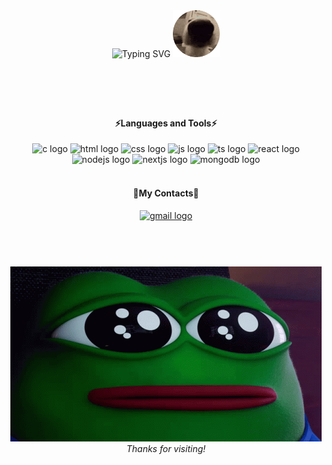 <div align="center">
  <div display="flex" justify-content="center" align-items="center">
    <img src="https://readme-typing-svg.demolab.com?font=Fira+Code&size=23&pause=1000&color=37AEFF&background=FFFFFF00&center=true&width=435&lines=Hi+I'm+Gabriel+known+as+Maluco" alt="Typing SVG" />
    <img src="assets/dog sniff rounded.gif" height="75" />
  </div>
</div>
<br/>

#

<br/>
<div align="center">
  <h4> ⚡️Languages and Tools⚡️ </h4>
  <img src="https://skillicons.dev/icons?i=c" height="30" width="37" alt="c logo"/>
  <img src="https://skillicons.dev/icons?i=html" height="30" width="37" alt="html logo"/>
  <img src="https://skillicons.dev/icons?i=css" height="30" width="37" alt="css logo"/>
  <img src="https://skillicons.dev/icons?i=js" height="30" width="37" alt="js logo"/>
  <img src="https://skillicons.dev/icons?i=ts" height="30" width="37" alt="ts logo"/>
  <img src="https://skillicons.dev/icons?i=react" height="30" width="37" alt="react logo"/>
  <img src="https://skillicons.dev/icons?i=nodejs" height="30" width="37" alt="nodejs logo"/>
  <img src="https://skillicons.dev/icons?i=nextjs" height="30" width="37" alt="nextjs logo"/>
  <img src="https://skillicons.dev/icons?i=mongodb" height="30" width="37" alt="mongodb logo"/>
</div>
<br/>
<div align="center">
  <h4> 📱My Contacts📱 </h4>
  <a href="mailto:gabrielbueno.g32@gmail.com" target="_blank">
    <img src="https://raw.githubusercontent.com/maurodesouza/profile-readme-generator/master/src/assets/icons/social/gmail/default.svg" width="30" height="27" alt="gmail logo"  />
  </a>
</div>
<br/>

#

<br/>
<div align="center">
  <img src="assets/pepe smiling.gif"  />
  <div>
    <i>Thanks for visiting!</i>
  </div>
</div>
